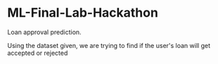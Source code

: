 # ML-Final-Lab-Hackathon
Loan approval prediction.

Using the dataset given, we are trying to find if the user's loan will get accepted or rejected
